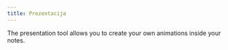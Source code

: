 ```yaml
---
title: Prezentacija
---
```


The presentation tool allows you to create your own animations inside your notes.
